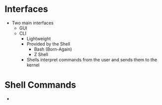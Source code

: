 
# Interfaces

- Two main interfaces
	- GUI
	- CLI
		- Lightweight 
		- Provided by the Shell
			- Bash (Born-Again)
			- Z Shell 
		- Shells interpret commands from the user and sends them to the kernel

# Shell Commands

- 




